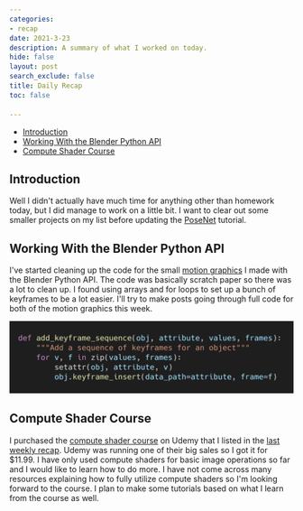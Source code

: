 ```yaml
---
categories:
- recap
date: 2021-3-23
description: A summary of what I worked on today.
hide: false
layout: post
search_exclude: false
title: Daily Recap
toc: false

---
```


* [Introduction](#introduction)
* [Working With the Blender Python API](#working-with-the-blender-python-api)
* [Compute Shader Course](#compute-shader-course)

## Introduction

Well I didn't actually have much time for anything other than homework today, but I did manage to work on a little bit. I want to clear out some smaller projects on my list before updating the [PoseNet](https://christianjmills.com/Barracuda-PoseNet-Tutorial-1/) tutorial.

## Working With the Blender Python API

I've started cleaning up the code for the small [motion graphics](https://christianjmills.com/Weekly-Recap-4/#working-with-the-blender-python-api) I made with the Blender Python API. The code was basically scratch paper so there was a lot to clean up. I found using arrays and for loops to set up a bunch of keyframes to be a lot easier. I'll try to make posts going through full code for both of the motion graphics this week.

![add_keyframe_sequence](..\images\daily_recaps\recap-1\add_keyframe_sequence.png)



## Compute Shader Course

I purchased the [compute shader course](https://www.udemy.com/course/compute-shaders/) on Udemy that I listed in the [last weekly recap](https://christianjmills.com/Weekly-Recap-6/#learn-to-write-unity-compute-shaders). Udemy was running one of their big sales so I got it for $11.99. I have only used compute shaders for basic image operations so far and I would like to learn how to do more. I have not come across many resources explaining how to fully utilize compute shaders so I'm looking forward to the course. I plan to make some tutorials based on what I learn from the course as well.

